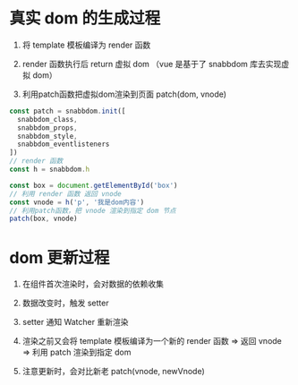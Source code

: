 # 真实 dom 的生成过程

1. 将 template 模板编译为 render 函数

2. render 函数执行后 return 虚拟 dom （vue 是基于了 snabbdom 库去实现虚拟 dom）

3. 利用patch函数把虚拟dom渲染到页面 patch(dom, vnode)

```js
const patch = snabbdom.init([
  snabbdom_class,
  snabbdom_props,
  snabbdom_style,
  snabbdom_eventlisteners
])
// render 函数
const h = snabbdom.h

const box = document.getElementById('box')
// 利用 render 函数 返回 vnode
const vnode = h('p', '我是dom内容')
// 利用patch函数，把 vnode 渲染到指定 dom 节点
patch(box, vnode)

```

# dom 更新过程

1. 在组件首次渲染时，会对数据的依赖收集

2. 数据改变时，触发 setter

3. setter 通知 Watcher 重新渲染

4. 渲染之前又会将 template 模板编译为一个新的 render 函数 => 返回 vnode => 利用 patch 渲染到指定 dom

5. 注意更新时，会对比新老 patch(vnode, newVnode)